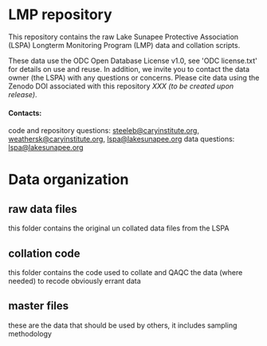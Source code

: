 # LMP repository

This repository contains the raw Lake Sunapee Protective Association (LSPA) Longterm Monitoring Program (LMP) data and collation scripts.

These data use the ODC Open Database License v1.0, see 'ODC license.txt' for details on use and reuse. In addition, we invite you to contact the data owner (the LSPA) with any questions or concerns. Please cite data using the Zenodo DOI associated with this repository *XXX (to be created upon release)*.

#### Contacts: 
code and repository questions: steeleb@caryinstitute.org, weathersk@caryinstitute.org, lspa@lakesunapee.org
data questions: lspa@lakesunapee.org


# Data organization

## raw data files
this folder contains the original un collated data files from the LSPA

## collation code
this folder contains the code used to collate and QAQC the data (where needed) to recode obviously errant data

## master files
these are the data that should be used by others, it includes sampling methodology
